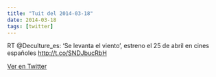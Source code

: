 ```yaml
---
title: "Tuit del 2014-03-18"
date: 2014-03-18
tags: [twitter]
---
```


RT @Deculture_es: ‘Se levanta el viento’, estreno el 25 de abril en cines españoles http://t.co/SNDJbucRbH



[Ver en Twitter](https://twitter.com/i/web/status/446067767624863744)
